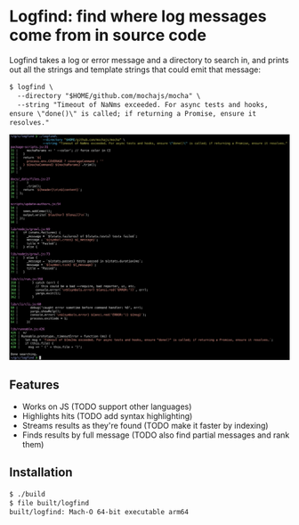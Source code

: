 # Logfind: find where log messages come from in source code

Logfind takes a log or error message and a directory to search in, and prints out all the strings and template strings that could emit that message:

```
$ logfind \
  --directory "$HOME/github.com/mochajs/mocha" \
  --string "Timeout of NaNms exceeded. For async tests and hooks, ensure \"done()\" is called; if returning a Promise, ensure it resolves."
```

![](screenshot.png)

## Features

- Works on JS (TODO support other languages)
- Highlights hits (TODO add syntax highlighting)
- Streams results as they're found (TODO make it faster by indexing)
- Finds results by full message (TODO also find partial messages and rank them)

## Installation

```
$ ./build
$ file built/logfind
built/logfind: Mach-O 64-bit executable arm64
```
